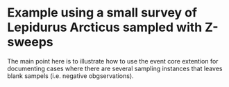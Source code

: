 # Example using a small survey of Lepidurus Arcticus sampled with Z-sweeps

The main point here is to illustrate how to use the event core extention for documenting cases where there are several sampling instances that leaves blank sampels (i.e. negative obgservations). 

